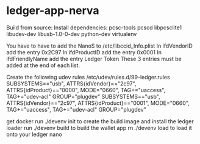# ledger-app-nerva

Build from source:
Install dependencies: pcsc-tools pcscd libpcsclite1 libudev-dev libusb-1.0-0-dev python-dev virtualenv

You have to have to add the NanoS to /etc/libccid_Info.plist
In <key>ifdVendorID</key> add the entry <string>0x2C97</string>
In <key>ifdProductID</key> add the entry <string>0x0001</string>
In <key>ifdFriendlyName</key> add the entry <string>Ledger Token</string>
These 3 entries must be added at the end of each list.

Create the following udev rules /etc/udev/rules.d/99-ledger.rules
SUBSYSTEMS=="usb", ATTRS{idVendor}=="2c97", ATTRS{idProduct}=="0000", MODE="0660", TAG+="uaccess", TAG+="udev-acl" GROUP="plugdev"
SUBSYSTEMS=="usb", ATTRS{idVendor}=="2c97", ATTRS{idProduct}=="0001", MODE="0660", TAG+="uaccess", TAG+="udev-acl" GROUP="plugdev"

get docker
run ./devenv init to create the build image and install the ledger loader
run ./devenv build to build the wallet app
rn ./devenv load to load it onto your ledger nano
